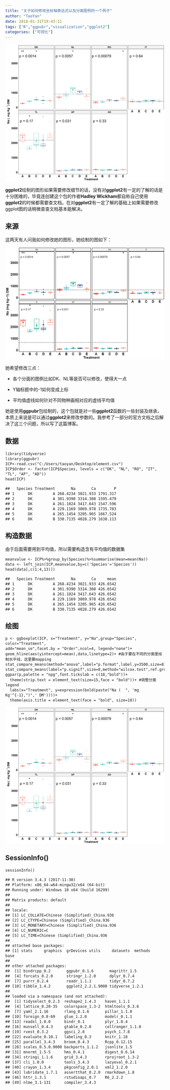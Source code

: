 ```yaml
---
title: "关于如何修改坐标轴表达式以及分面图例的一个例子"
author: "TaoYan"
date: 2018-01-31T19:43:11
tags: ["R","ggpubr","visualization","ggplot2"]
categories: ["可视化"]
---
```


![mark](https://github.com/YTLogos/Pic_blog/blob/master/ElKca96m2c.png?raw=true)

**ggplot2**绘制的图形如果需要修改细节的话，没有对**ggplot2**有一定的了解的话是十分困难的，毕竟连创建这个包的作者**Hadley Wickham**都自称自己使用**ggplot2**的时候都需要查文档。在对**ggplot2**有一定了解的基础上如果需要修改ggplot图的话稍微查查文档基本能解决。

<!--more-->

## 来源

这两天有人问我如何修改她的图形，她绘制的图如下：

![mark](https://github.com/YTLogos/Pic_blog/blob/master/5fA4FDKGJB.png?raw=true)

她希望修改三点：

* 各个分面的图例比如DK、NL等是否可以修改，使得大一点

* Y轴标题中的-1如何变成上标

* 平均值虚线如何针对不同物种画相对应的虚线平均值

她是使用**ggpubr**包绘制的，这个包就是对一些**ggplot2**函数的一些封装及继承，本质上来说是可以通过**ggplot2**来修改参数的。我参考了一部分的官方文档之后解决了这三个问题，所以写了这篇博客。

## 数据

```
library(tidyverse)
library(ggpubr)
ICP<-read.csv("C:/Users/taoyan/Desktop/element.csv")
ICP$Order <- factor(ICP$Species, levels = c("DK", "NL", "RO", "IT", "TL", "AP", "AD"))
head(ICP)
```
```
##   Species Treatment       Na       Ca        P
## 1      DK         A 268.4234 3021.933 1791.317
## 2      DK         A 301.9390 3314.308 1595.479
## 3      DK         A 261.1024 3417.643 1547.596
## 4      DK         A 229.1169 3069.978 1735.703
## 5      DK         A 265.1454 3205.965 1667.524
## 6      DK         B 330.7135 4028.279 1638.113
```

## 构造数据

由于后面需要用到平均值，所以需要构造含有平均值的数据集

```
meanvalue <- ICP%>%group_by(Species)%>%summarise(mean=mean(Na))
data <- left_join(ICP,meanvalue,by=c('Species'='Species'))
head(data[,c(1:4,13)])
```

```
##   Species Treatment       Na       Ca     mean
## 1      DK         A 268.4234 3021.933 426.6542
## 2      DK         A 301.9390 3314.308 426.6542
## 3      DK         A 261.1024 3417.643 426.6542
## 4      DK         A 229.1169 3069.978 426.6542
## 5      DK         A 265.1454 3205.965 426.6542
## 6      DK         B 330.7135 4028.279 426.6542
```

## 绘图

```
p <- ggboxplot(ICP, x="Treatment", y="Na",group="Species", color="Treatment",
add="mean_se",facet.by = "Order",ncol=4, legend="none")+
geom_hline(aes(yintercept=mean),data,linetype=2)+ #由于要在不同的分面里绘制水平线，这里要mapping
stat_compare_means(method="anova",label="p.format",label.y=3500,size=8)+
stat_compare_means(label="p.signif",size=8,method="wilcox.test",ref.group=".all.",hide.ns=TRUE)
ggpar(p,palette = "npg",font.tickslab = c(18,"bold"))+
  theme(strip.text = element_text(size=15,face = "bold"))+ #调整分面legend
  labs(x="Treatment", y=expression(bold(paste("Na (  ", 'mg Kg'^{-1},")",' DM'))))+
  theme(axis.title = element_text(face = "bold", size=18))
```

![mark](https://github.com/YTLogos/Pic_blog/blob/master/ElKca96m2c.png?raw=true)

## SessionInfo()

```
sessionInfo()
```

```
## R version 3.4.3 (2017-11-30)
## Platform: x86_64-w64-mingw32/x64 (64-bit)
## Running under: Windows 10 x64 (build 16299)
## 
## Matrix products: default
## 
## locale:
## [1] LC_COLLATE=Chinese (Simplified)_China.936 
## [2] LC_CTYPE=Chinese (Simplified)_China.936   
## [3] LC_MONETARY=Chinese (Simplified)_China.936
## [4] LC_NUMERIC=C                              
## [5] LC_TIME=Chinese (Simplified)_China.936    
## 
## attached base packages:
## [1] stats     graphics  grDevices utils     datasets  methods   base     
## 
## other attached packages:
##  [1] bindrcpp_0.2       ggpubr_0.1.6       magrittr_1.5      
##  [4] forcats_0.2.0      stringr_1.2.0      dplyr_0.7.4       
##  [7] purrr_0.2.4        readr_1.1.1        tidyr_0.7.2       
## [10] tibble_1.4.2       ggplot2_2.2.1.9000 tidyverse_1.2.1   
## 
## loaded via a namespace (and not attached):
##  [1] tidyselect_0.2.3  reshape2_1.4.3    haven_1.1.1      
##  [4] lattice_0.20-35   colorspace_1.3-2  htmltools_0.3.6  
##  [7] yaml_2.1.16       rlang_0.1.6       pillar_1.1.0     
## [10] foreign_0.8-69    glue_1.2.0        modelr_0.1.1     
## [13] readxl_1.0.0      bindr_0.1         plyr_1.8.4       
## [16] munsell_0.4.3     gtable_0.2.0      cellranger_1.1.0 
## [19] rvest_0.3.2       ggsci_2.8         psych_1.7.8      
## [22] evaluate_0.10.1   labeling_0.3      knitr_1.18       
## [25] parallel_3.4.3    broom_0.4.3       Rcpp_0.12.15     
## [28] scales_0.5.0.9000 backports_1.1.2   jsonlite_1.5     
## [31] mnormt_1.5-5      hms_0.4.1         digest_0.6.14    
## [34] stringi_1.1.6     grid_3.4.3        rprojroot_1.3-2  
## [37] cli_1.0.0         tools_3.4.3       lazyeval_0.2.1   
## [40] crayon_1.3.4      pkgconfig_2.0.1   xml2_1.2.0       
## [43] lubridate_1.7.1   assertthat_0.2.0  rmarkdown_1.8    
## [46] httr_1.3.1        rstudioapi_0.7    R6_2.2.2         
## [49] nlme_3.1-131      compiler_3.4.3
```

